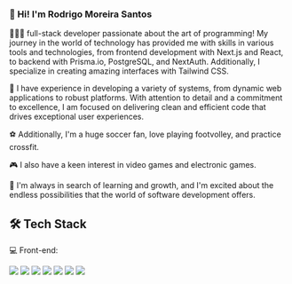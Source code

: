 ### 👋 Hi! I'm Rodrigo Moreira Santos
👨🏻‍💻 full-stack developer passionate about the art of programming! My journey in the world of technology has provided me with skills in various tools and technologies, from frontend development with Next.js and React, to backend with Prisma.io, PostgreSQL, and NextAuth. Additionally, I specialize in creating amazing interfaces with Tailwind CSS.


🚀 I have experience in developing a variety of systems, from dynamic web applications to robust platforms. With attention to detail and a commitment to excellence, I am focused on delivering clean and efficient code that drives exceptional user experiences.

⚽ Additionally, I'm a huge soccer fan, love playing footvolley, and practice crossfit.

🎮 I also have a keen interest in video games and electronic games.

🌱 I'm always in search of learning and growth, and I'm excited about the endless possibilities that the world of software development offers.


## 🛠 Tech Stack
💻  Front-end:
<div>
<img src="https://img.shields.io/badge/next%20js-000000?style=for-the-badge&logo=nextdotjs&logoColor=white" />
<img src="https://img.shields.io/badge/React-20232A?style=for-the-badge&logo=react&logoColor=61DAFB" />
<img src="https://img.shields.io/badge/TypeScript-007ACC?style=for-the-badge&logo=typescript&logoColor=white" />
<img src="https://img.shields.io/badge/JavaScript-323330?style=for-the-badge&logo=javascript&logoColor=F7DF1E" />
<img src="https://img.shields.io/badge/HTML5-E34F26?style=for-the-badge&logo=html5&logoColor=white" />
<img src="https://img.shields.io/badge/CSS3-1572B6?style=for-the-badge&logo=css3&logoColor=white" />
<img src="https://img.shields.io/badge/Tailwind_CSS-38B2AC?style=for-the-badge&logo=tailwind-css&logoColor=white" />
</div>
